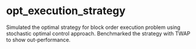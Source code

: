 # opt_execution_strategy
Simulated the optimal strategy for block order execution problem using stochastic optimal control approach. Benchmarked the strategy with TWAP to show out-performance.
